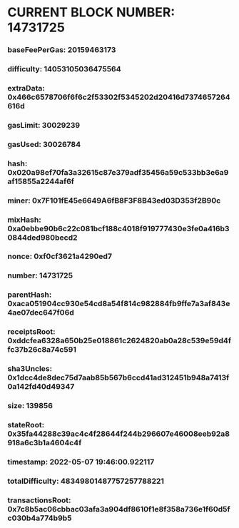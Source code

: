 # CURRENT BLOCK NUMBER: 14731725

### baseFeePerGas: 20159463173
### difficulty: 14053105036475564
### extraData: 0x466c6578706f6f6c2f53302f5345202d20416d7374657264616d
### gasLimit: 30029239
### gasUsed: 30026784
### hash: 0x020a98ef70fa3a32615c87e379adf35456a59c533bb3e6a9af15855a2244af6f
### miner: 0x7F101fE45e6649A6fB8F3F8B43ed03D353f2B90c
### mixHash: 0xa0ebbe90b6c22c081bcf188c4018f919777430e3fe0a416b30844ded980becd2
### nonce: 0xf0cf3621a4290ed7
### number: 14731725
### parentHash: 0xaca051904cc930e54cd8a54f814c982884fb9ffe7a3af843e4ae07dec647f06d
### receiptsRoot: 0xddcfea6328a650b25e018861c2624820ab0a28c539e59d4ffc37b26c8a74c591
### sha3Uncles: 0x1dcc4de8dec75d7aab85b567b6ccd41ad312451b948a7413f0a142fd40d49347
### size: 139856
### stateRoot: 0x35fa44288c39ac4c4f28644f244b296607e46008eeb92a8918a6c3b1a4604c4f
### timestamp: 2022-05-07 19:46:00.922117
### totalDifficulty: 48349801487757257788221
### transactionsRoot: 0x7c8b5ac06cbbac03afa3a904df8610f1e8f358a736e1f60d5fc030b4a774b9b5
